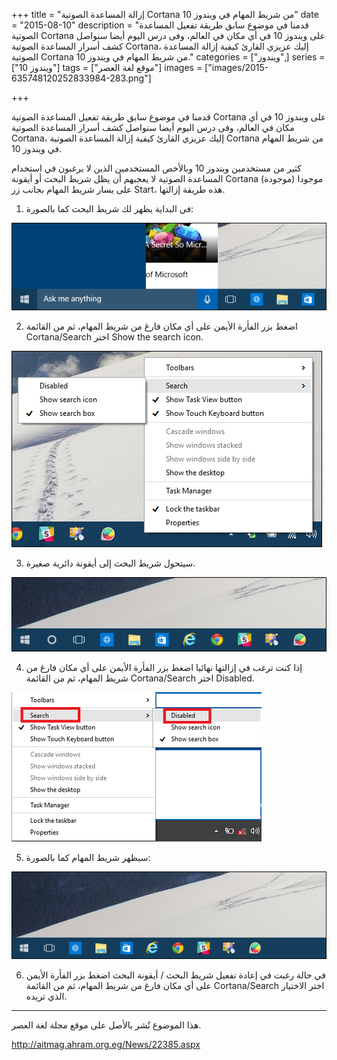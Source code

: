 +++
title = "إزالة المساعدة الصوتية Cortana من شريط المهام في ويندوز 10"
date = "2015-08-10"
description = "قدمنا في موضوع سابق طريقة تفعيل المساعدة الصوتية Cortana على ويندوز 10 في أي مكان في العالم، وفى درس اليوم أيضا سنواصل كشف أسرار المساعدة الصوتية Cortana، إليك عزيزي القارئ كيفية إزالة المساعدة الصوتية Cortana من شريط المهام في ويندوز 10."
categories = ["ويندوز",]
series = ["ويندوز 10"]
tags = ["موقع لغة العصر"]
images = ["images/2015-635748120252833984-283.png"]

+++

قدمنا في موضوع سابق طريقة تفعيل المساعدة الصوتية Cortana على ويندوز 10 في أي مكان في العالم، وفى درس اليوم أيضا سنواصل كشف أسرار المساعدة الصوتية Cortana، إليك عزيزي القارئ كيفية إزالة المساعدة الصوتية Cortana من شريط المهام في ويندوز 10.

كثير من مستخدمين ويندوز 10 وبالأخص المستخدمين الذين لا يرغبون في استخدام المساعدة الصوتية لا يعجبهم أن يظل شريط البحث أو أيقونة Cortana موجودا (موجودة) على يسار شريط المهام بجانب زر Start، هذه طريقة إزالتها.

1. في البداية يظهر لك شريط البحث كما بالصورة:

![](images/2015-635748119073615234-361.png "1")

2. اضغط بزر الفأرة الأيمن على أي مكان فارغ من شريط المهام، ثم من القائمة Cortana/Search اختر Show the search icon.

![](images/2015-635748119758927734-892.png "2")

3. سيتحول شريط البحث إلى أيقونة دائرية صغيرة.

![](images/2015-635748119930490234-49.png "3")

4. إذا كنت ترغب في إزالتها نهائيا اضغط بزر الفأرة الأيمن على أي مكان فارغ من شريط المهام، ثم من القائمة Cortana/Search اختر Disabled.

![](images/2015-635748120053458984-345.png "4")

5. سيظهر شريط المهام كما بالصورة:

![](images/2015-635748120252833984-283.png "5")

6. في حالة رغبت في إعادة تفعيل شريط البحث / أيقونة البحث اضغط بزر الفأرة الأيمن على أي مكان فارغ من شريط المهام، ثم من القائمة Cortana/Search اختر الاختيار الذي تريده.

---
هذا الموضوع نٌشر باﻷصل على موقع مجلة لغة العصر.

http://aitmag.ahram.org.eg/News/22385.aspx
